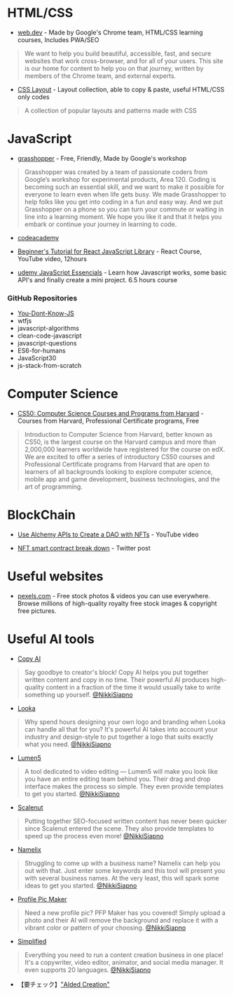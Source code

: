 # HTML/CSS
- [web.dev](https://web.dev/) - Made by Google's Chrome team, HTML/CSS learning courses, Includes PWA/SEO</li>
> We want to help you build beautiful, accessible, fast, and secure websites that work cross-browser, and for all of your users. This site is our home for content to help you on that journey, written by members of the Chrome team, and external experts.


- [CSS Layout](https://csslayout.io/) - Layout collection, able to copy & paste, useful HTML/CSS only codes
> A collection of popular layouts and patterns made with CSS


# JavaScript
- [grasshopper](https://grasshopper.app/) - Free, Friendly, Made by Google's workshop
> Grasshopper was created by a team of passionate coders from Google’s workshop for experimental products, Area 120. Coding is becoming such an essential skill, and we want to make it possible for everyone to learn even when life gets busy. We made Grasshopper to help folks like you get into coding in a fun and easy way. And we put Grasshopper on a phone so you can turn your commute or waiting in line into a learning moment. We hope you like it and that it helps you embark or continue your journey in learning to code.

- [codeacademy](https://www.codecademy.com/catalog/language/javascript)

- [Beginner's Tutorial for React JavaScript Library](https://www.youtube.com/watch?v=bMknfKXIFA8) - React Course, YouTube video, 12hours

- [udemy JavaScript Essencials](https://www.udemy.com/course/javascript-essentials/) - Learn how Javascript works, some basic API's and finally create a mini project. 6.5 hours course

### GitHub Repositories
- [You-Dont-Know-JS](https://github.com/getify/You-Dont-Know-JS)
- wtfjs
- javascript-algorithms
- clean-code-javascript
- javascript-questions
- ES6-for-humans
- JavaScript30
- js-stack-from-scratch

# Computer Science
- [CS50: Computer Science Courses and Programs from Harvard](https://www.edx.org/cs50) - Courses from Harvard, Professional Certificate programs, Free
> Introduction to Computer Science from Harvard, better known as CS50, is the largest course on the Harvard campus and more than 2,000,000 learners worldwide have registered for the course on edX. We are excited to offer a series of introductory CS50 courses and Professional Certificate programs from Harvard that are open to learners of all backgrounds looking to explore computer science, mobile app and game development, business technologies, and the art of programming.

# BlockChain
- [Use Alchemy APIs to Create a DAO with NFTs](https://www.youtube.com/watch?v=5EpTaqefQ6o) - YouTube video

- [NFT smart contract break down](https://twitter.com/0xCygaar/status/1585071495646425089?s=20&t=wbbUvVoUbFCCEPhpdt6MDg) - Twitter post

# Useful websites
- [pexels.com](https://www.pexels.com/) - Free stock photos & videos you can use everywhere. Browse millions of high-quality royalty free stock images & copyright free pictures.

# Useful AI tools
- [Copy AI](https://www.copy.ai/)
> Say goodbye to creator's block! Copy AI helps you put together written content and copy in no time. Their powerful AI produces high-quality content in a fraction of the time it would usually take to write something up yourself. [@NikkiSiapno](https://twitter.com/NikkiSiapno)

- [Looka](https://looka.com/)
> Why spend hours designing your own logo and branding when Looka can handle all that for you? It's powerful AI takes into account your industry and design-style to put together a logo that suits exactly what you need. [@NikkiSiapno](https://twitter.com/NikkiSiapno)

- [Lumen5](https://lumen5.com/)
> A tool dedicated to video editing — Lumen5 will make you look like you have an entire editing team behind you. Their drag and drop interface makes the process so simple. They even provide templates to get you started. [@NikkiSiapno](https://twitter.com/NikkiSiapno)

- [Scalenut](https://www.scalenut.com/)
> Putting together SEO-focused written content has never been quicker since Scalenut entered the scene. They also provide templates to speed up the process even more! [@NikkiSiapno](https://twitter.com/NikkiSiapno)

- [Namelix](https://namelix.com/)
> Struggling to come up with a business name? Namelix can help you out with that. Just enter some keywords and this tool will present you with several business names. At the very least, this will spark some ideas to get you started. [@NikkiSiapno](https://twitter.com/NikkiSiapno)

- [Profile Pic Maker](https://pfpmaker.com/)
> Need a new profile pic? PFP Maker has you covered! Simply upload a photo and their AI will remove the background and replace it with a vibrant color or pattern of your choosing. [@NikkiSiapno](https://twitter.com/NikkiSiapno)

- [Simplified](https://simplified.com/)
> Everything you need to run a content creation business in one place! It's a copywriter, video editor, animator, and social media manager. It even supports 20 languages. [@NikkiSiapno](https://twitter.com/NikkiSiapno)

- 【要チェック】["AIded Creation"](https://twitter.com/daniel_eckler/status/1578038510761791488?s=20&t=wbbUvVoUbFCCEPhpdt6MDg)
